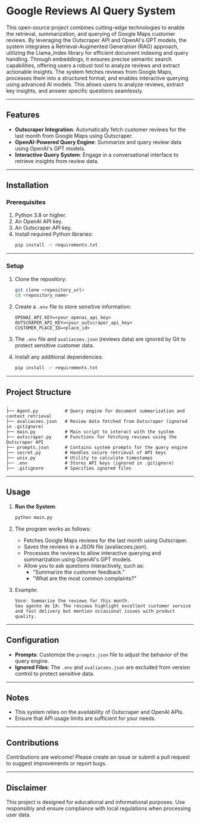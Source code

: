 # Google Reviews AI Query System

This open-source project combines cutting-edge technologies to enable the retrieval, summarization, and querying of Google Maps customer reviews. By leveraging the Outscraper API and OpenAI's GPT models, the system integrates a Retrieval-Augmented Generation (RAG) approach, utilizing the Llama\_Index library for efficient document indexing and query handling. Through embeddings, it ensures precise semantic search capabilities, offering users a robust tool to analyze reviews and extract actionable insights. The system fetches reviews from Google Maps, processes them into a structured format, and enables interactive querying using advanced AI models. This allows users to analyze reviews, extract key insights, and answer specific questions seamlessly.

---

## Features

- **Outscraper Integration**: Automatically fetch customer reviews for the last month from Google Maps using Outscraper.
- **OpenAI-Powered Query Engine**: Summarize and query review data using OpenAI's GPT models.
- **Interactive Query System**: Engage in a conversational interface to retrieve insights from review data.

---

## Installation

### Prerequisites

1. Python 3.8 or higher.
2. An OpenAI API key.
3. An Outscraper API key.
4. Install required Python libraries:
   ```bash
   pip install -r requirements.txt
   ```

---

### Setup

1. Clone the repository:

   ```bash
   git clone <repository_url>
   cd <repository_name>
   ```

2. Create a `.env` file to store sensitive information:

   ```plaintext
   OPENAI_API_KEY=<your_openai_api_key>
   OUTSCRAPER_API_KEY=<your_outscraper_api_key>
   CUSTOMER_PLACE_ID=<place_id>
   ```

3. The `.env` file and `avaliacoes.json` (reviews data) are ignored by Git to protect sensitive customer data.

4. Install any additional dependencies:

   ```bash
   pip install -r requirements.txt
   ```

---

## Project Structure

```plaintext
.
├── Agent.py          # Query engine for document summarization and context retrieval
├── avaliacoes.json   # Review data fetched from Outscraper (ignored in .gitignore)
├── main.py           # Main script to interact with the system
├── outscraper.py     # Functions for fetching reviews using the Outscraper API
├── prompts.json      # Contains system prompts for the query engine
├── secret.py         # Handles secure retrieval of API keys
├── unix.py           # Utility to calculate timestamps
├── .env              # Stores API keys (ignored in .gitignore)
├── .gitignore        # Specifies ignored files
```

---

## Usage

1. **Run the System**:

   ```bash
   python main.py
   ```

2. The program works as follows:

   - Fetches Google Maps reviews for the last month using Outscraper.
   - Saves the reviews in a JSON file (avaliacoes.json).
   - Processes the reviews to allow interactive querying and summarization using OpenAI's GPT models.
   - Allow you to ask questions interactively, such as:
     - "Summarize the customer feedback."
     - "What are the most common complaints?"

3. Example:

   ```plaintext
   Voce: Summarize the reviews for this month.
   Seu agente de IA: The reviews highlight excellent customer service and fast delivery but mention occasional issues with product quality.
   ```

---

## Configuration

- **Prompts**: Customize the `prompts.json` file to adjust the behavior of the query engine.
- **Ignored Files**: The `.env` and `avaliacoes.json` are excluded from version control to protect sensitive data.

---

## Notes

- This system relies on the availability of Outscraper and OpenAI APIs.
- Ensure that API usage limits are sufficient for your needs.

---

## Contributions

Contributions are welcome! Please create an issue or submit a pull request to suggest improvements or report bugs.

---

## Disclaimer

This project is designed for educational and informational purposes. Use responsibly and ensure compliance with local regulations when processing user data.

